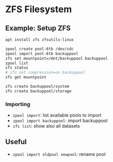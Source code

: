# ZFS Filesystem

## Example: Setup ZFS

```bash
apt install zfs zfsutils-linux

zpool create pool-6tb /dev/sdc
zpool import pool-6tb backuppool
zfs set mountpoint=/mnt/backuppool backuppool
zpool list
zfs status
# zfs set compression=on backuppool
zfs get mountpoint

zfs create backuppool/system
zfs create backuppool/storage
```

### Importing

* `zpool import`: list available pools to import
* `zpool import backuppool`: import backuppool
* `zfs list`: show also all datasets

## Useful

* `zpool import oldpool newpool`: rename pool
